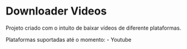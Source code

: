 # Downloader Videos 

Projeto criado com o intuito de baixar vídeos de diferente plataformas.

Plataformas suportadas até o momento:
    - Youtube